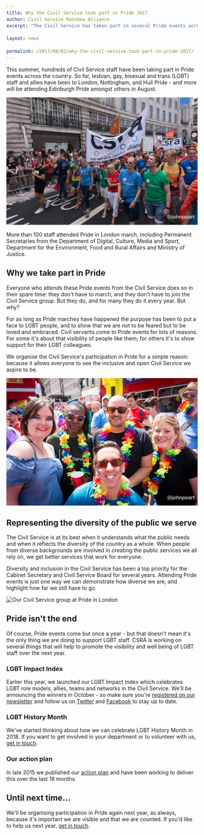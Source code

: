 ```yaml
---
title: Why the Civil Service took part in Pride 2017
author: Civil Service Rainbow Alliance
excerpt: "The Civil Service has taken part in several Pride events across the UK again this year. Here's what we've been up to so far, and why we take part."

layout: news

permalink: /2017/08/02/why-the-civil-service-took-part-in-pride-2017/
---
```

This summer, hundreds of Civil Service staff have been taking part in Pride events across the country. So far, lesbian, gay, bisexual and trans (LGBT) staff and allies have been to London, Nottingham, and Hull Pride - and more will be attending Edinburgh Pride amongst others in August.

<img src="/assets/images/posts/perm-secs-pride-2017.jpg" alt="3 Permanent Secretaries attended our Pride in London march" class="img-responsive" />

More than 100 staff attended Pride in London march, including Permanent Secretaries from the Department of Digital, Culture, Media and Sport, Department for the Environment, Food and Rural Affairs and Ministry of Justice.

## Why we take part in Pride

Everyone who attends these Pride events from the Civil Service does so in their spare time: they don't have to march, and they don't have to join the Civil Service group. But they do, and for many they do it every year. But why?

For as long as Pride marches have happened the purpose has been to put a face to LGBT people, and to show that we are not to be feared but to be loved and embraced. Civil servants come to Pride events for lots of reasons. For some it's about that visibility of people like them; for others it's to show support for their LGBT colleagues. 

We organise the Civil Service's participation in Pride for a simple reason: because it allows everyone to see the inclusive and open Civil Service we aspire to be. 

<img src="/assets/images/posts/dclg-pride-2017.jpg" alt="Civil servants from DCLG before the march started"/>

## Representing the diversity of the public we serve

The Civil Service is at its best when it understands what the public needs and when it reflects the diversity of the country as a whole. When people from diverse backgrounds are involved in creating the public services we all rely on, we get better services that work for everyone. 

Diversity and inclusion in the Civil Service has been a top priority for the Cabinet Secretary and Civil Service Board for several years. Attending Pride events is just one way we can demonstrate how diverse we are, and highlight how far we still have to go. 

<img src="/assets/images/posts/civilservice-pride-2017.jpg" alt="Our Civil Service group at Pride in London"/>

## Pride isn't the end

Of course, Pride events come but once a year - but that doesn't mean it's the only thing we are doing to support LGBT staff. CSRA is working on several things that will help to promote the visibility and well being of LGBT staff over the next year.

### LGBT Impact Index

Earlier this year, we launched our LGBT Impact Index which celebrates LGBT role models, allies, teams and networks in the Civil Service. We'll be announcing the winners in October - so make sure you're [registered on our newsletter](http://ukcsra.com/join-us) and follow us on [Twitter](https://twitter.com/ukcsra) and [Facebook](https://facebook.com/ukcsra) to stay up to date.

### LGBT History Month

We've started thinking about how we can celebrate LGBT History Month in 2018. If you want to get involved in your department or to volunteer with us, [get in touch](mailto:info@civilservice.lgbt).

### Our action plan

In late 2015 we published our [action plan](/2015/11/01/a-blueprint-for-improving-the-experiences-of-lgb-people-in-the-civil-service/) and have been working to deliver this over the last 18 months. 

## Until next time...

We'll be organising participation in Pride again next year, as always, because it's important we are visible and that we are counted. If you'd like to help us next year, [get in touch](mailto:info@civilservice.lgbt).
